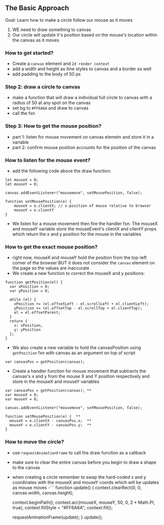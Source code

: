 ## The Basic Approach
Goal: Learn how to make a circle follow our mouse as it moves

1. WE need to draw something to canvas
2. Our circle will update it's position based on the mouse's location within the canvas as it moves

### How to get started?
- Create a `canvas` element and `2d render context` 
- add a width and height as iline styles to canvas and a border as well
- add padding to the body of 50 px


### Step 2: draw a circle to canvas
- make a function that will draw a individual full circle to canvas with a radius of 50 at any spot on the canvas 
- set bg to `#FF6A6A` and draw to canvas
- call the fxn

### Step 3: How to get the mouse position?
- part 1: listen for mouse movement on canvas elemetn and store it in a variable
- part 2: confirm mouse position accounts for the position of the canvas 

### How to listen for the mouse event?
- add the following code above the draw function:
```
let mouseX = 0;
let mouseY = 0;

canvas.addEventListener("mousemove", setMousePosition, false);

function setMousePosition(e) {
    mouseX = e.clientX; // x-position of mouse relative to browser 
    mouseY = e.clientY
}
```
- We listen for a mouse movement then fire the handler fxn. The mouseX and mouseY variable store the mouseEvent's clientX and clientY props which return the x and y position for the mouse in the variables

### How to get the exact mouse position?
- right now, mouseX and mouseY hold the position from the top-left corner of the browser BUT it does not consider the `canvas` element on the page so the values are inaccurate
- We create a new function to correct the mouseX and y positions:
```
function getPosition(el) {
  var xPosition = 0;
  var yPosition = 0;
 
  while (el) {
    xPosition += (el.offsetLeft - el.scrollLeft + el.clientLeft);
    yPosition += (el.offsetTop - el.scrollTop + el.clientTop);
    el = el.offsetParent;
  }
  return {
    x: xPosition,
    y: yPosition
  };
} 
```
- We also create a new variable to hold the canvasPosition using `getPosition` fxn  with canvas as an argument on top of script
```
var canvasPos = getPosition(canvas);
```
- Create a handler function for mouse movement that subtracts the canvas's x and y from the mouse X and Y position respectively and store in the mouseX and mouseY variables
```
var canvasPos = getPosition(canvas); **
var mouseX = 0;
var mouseY = 0;
 
canvas.addEventListener("mousemove", setMousePosition, false);
 
function setMousePosition(e) {  **
  mouseX = e.clientX - canvasPos.x;  **
  mouseY = e.clientY - canvasPos.y;  **
}
```

### How to move the circle?
- use `requestAnimationFrame` to call the draw function as a callback 
- make sure to clear the entire canvas before you begin to draw a shape to the canvas
- when creating a circle remember to swap the hard-coded x and y coordinates with the mouseX and mouseY coords which will be updates as mouse moves
-```
function update() {
    context.clearRect(0, 0, canvas.width, canvas.height);
  
  context.beginPath();
  context.arc(mouseX, mouseY, 50, 0, 2 * Math.PI, true);
  context.fillStyle = "#FF6A6A";
  context.fill();
 
  requestAnimationFrame(update);
}
update();
```   